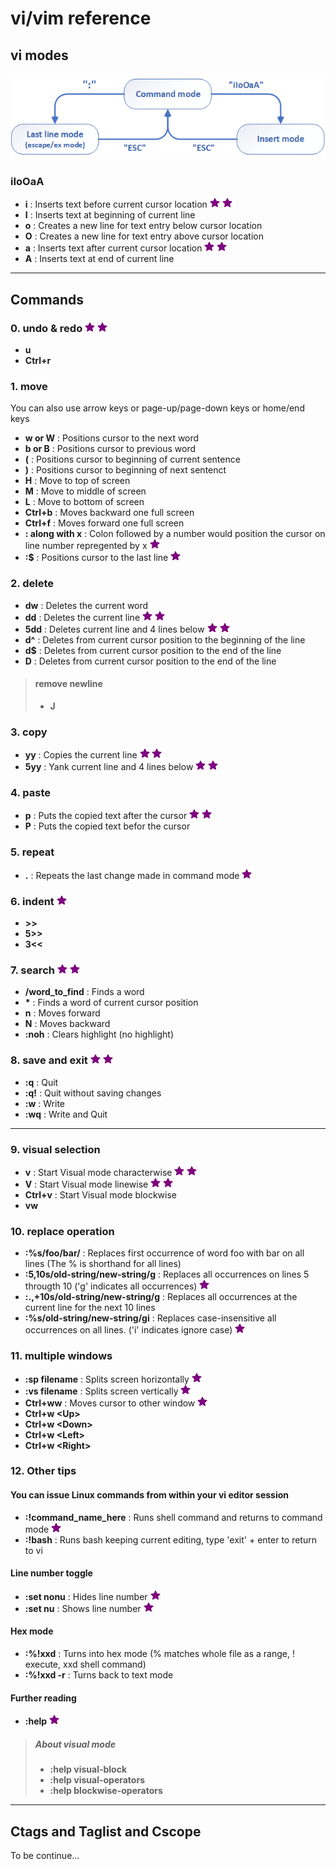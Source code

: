 # vi/vim reference

## vi modes
<img src="./vi.modes.png" alt="vi three modes" width="600"/>  

### iIoOaA
* **i**	: Inserts text before current cursor location  ![](./star.png "important!") ![](./star.png "important!") 
* **I**	: Inserts text at beginning of current line  
* **o**	: Creates a new line for text entry below cursor location  
* **O**	: Creates a new line for text entry above cursor location  
* **a** : Inserts text after current cursor location  ![](./star.png "important!") ![](./star.png "important!") 
* **A**	: Inserts text at end of current line  

---

## Commands
### 0. undo & redo  ![](./star.png "important!") ![](./star.png "important!")
* **u**  
* **Ctrl+r**  

### 1. move 
You can also use arrow keys or page-up/page-down keys or home/end keys
* **w or W**	: Positions cursor to the next word  
* **b or B**	: Positions cursor to previous word  
* **(**	: Positions cursor to beginning of current sentence  
* **)**	: Positions cursor to beginning of next sentenct  
* **H**	: Move to top of screen  
* **M**	: Move to middle of screen  
* **L**	: Move to bottom of screen  
* **Ctrl+b**	: Moves backward one full screen  
* **Ctrl+f**	: Moves forward one full screen  
* **: along with x**	: Colon followed by a number would position the cursor on line number repregented by x  ![](./star.png "important!")
* **:$**	: Positions cursor to the last line  ![](./star.png "important!")

### 2. delete
* **dw**	: Deletes the current word  
* **dd**	: Deletes the current line  ![](./star.png "important!") ![](./star.png "important!")
* **5dd**	: Deletes current line and 4 lines below   ![](./star.png "important!") ![](./star.png "important!")
* **d^**	: Deletes from current cursor position to the beginning of the line  
* **d$**	: Deletes from current cursor position to the end of the line  
* **D**	: Deletes from current cursor position to the end of the line  
> #### remove newline
> * **J**  

### 3. copy
* **yy**	: Copies the current line  ![](./star.png "important!") ![](./star.png "important!")  
* **5yy**	: Yank current line and 4 lines below   ![](./star.png "important!") ![](./star.png "important!")  

### 4. paste
* **p**		: Puts the copied text after the cursor	 ![](./star.png "important!") ![](./star.png "important!")
* **P**  	: Puts the copied text befor the cursor

### 5. repeat
* **.**		: Repeats the last change made in command mode  ![](./star.png "important!")

### 6. indent  ![](./star.png "important!")  
* **>>**  
* **5>>**  
* **3<<**  

### 7. search  ![](./star.png "important!") ![](./star.png "important!")
* **/word_to_find**	: Finds a word  
* **\***	: Finds a word of current cursor position  
* **n**		: Moves forward  
* **N**		: Moves backward  
* **:noh**	: Clears highlight (no highlight)

### 8. save and exit  ![](./star.png "important!") ![](./star.png "important!")
* **:q**	: Quit  
* **:q!**	: Quit without saving changes  
* **:w**	: Write  
* **:wq**	: Write and Quit  

---

### 9. visual selection
* **v**		: Start Visual mode characterwise  ![](./star.png "important!") ![](./star.png "important!")  
* **V**		: Start Visual mode linewise  ![](./star.png "important!") ![](./star.png "important!")  
* **Ctrl+v**	: Start Visual mode blockwise  
* **vw**  

### 10. replace operation
* **:%s/foo/bar/**	: Replaces first occurrence of word foo with bar on all lines (The % is shorthand for all lines)	
* **:5,10s/old-string/new-string/g**	: Replaces all occurrences on lines 5 througth 10 ('g' indicates all occurrences)  ![](./star.png "important!")
* **:.,+10s/old-string/new-string/g**	: Replaces all occurrences at the current line for the next 10 lines
* **:%s/old-string/new-string/gi**	: Replaces case-insensitive all occurrences on all lines. ('i' indicates ignore case)  ![](./star.png "important!")

### 11. multiple windows
* **:sp filename**	: Splits screen horizontally   ![](./star.png "important!")
* **:vs filename**	: Splits screen vertically   ![](./star.png "important!")
* **Ctrl+ww**		: Moves cursor to other window   ![](./star.png "important!")
* **Ctrl+w \<Up\>**
* **Ctrl+w \<Down\>**
* **Ctrl+w \<Left\>**
* **Ctrl+w \<Right\>**

### 12. Other tips
#### You can issue Linux commands from within your vi editor session
* **:!command_name_here** 	: Runs shell command and returns to command mode  ![](./star.png "important!")
* **:!bash**				: Runs bash keeping current editing, type 'exit' + enter to return to vi  
#### Line number toggle
* **:set nonu**	: Hides line number  ![](./star.png "important!")
* **:set nu**	: Shows line number  ![](./star.png "important!")
#### Hex mode
* **:%!xxd**	: Turns into hex mode (% matches whole file as a range, ! execute, xxd shell command)  
* **:%!xxd -r**	: Turns back to text mode  
#### Further reading
* **:help**  ![](./star.png "important!")
> ##### About visual mode
> * **:help visual-block**  
> * **:help visual-operators**  
> * **:help blockwise-operators**  

---

## Ctags and Taglist and Cscope
To be continue...
